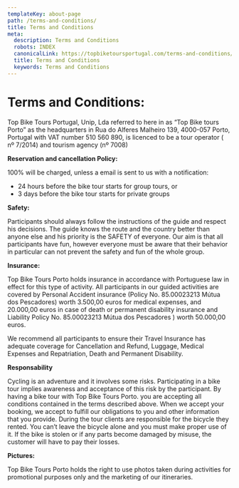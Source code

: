 ```yaml
---
templateKey: about-page
path: /terms-and-conditions/
title: Terms and Conditions
meta:
  description: Terms and Conditions
  robots: INDEX
  canonicalLink: https://topbiketoursportugal.com/terms-and-conditions/
  title: Terms and Conditions
  keywords: Terms and Conditions
---
```

# **Terms and Conditions:**

Top Bike Tours Portugal, Unip, Lda referred to here in as “Top Bike tours Porto” as the headquarters in Rua do Alferes Malheiro 139, 4000-057 Porto, Portugal with VAT number 510 560 890, is licenced to be a tour operator ( nº 7/2014) and tourism agency (nº 7008)

**Reservation and cancellation Policy:**

100% will be charged, unless a email is sent to us with a notification:

* 24 hours before the bike tour starts for group tours, or
* 3 days before the bike tour starts for private groups

**Safety:**

Participants should always follow the instructions of the guide and respect his decisions. The guide knows the route and the country better than anyone else and his priority is the SAFETY of everyone. Our aim is that all participants have fun, however everyone must be aware that their behavior in particular can not prevent the safety and fun of the whole group.

**Insurance:**

Top Bike Tours Porto holds insurance in accordance with Portuguese law in effect for this type of activity. All participants in our guided activities are covered by Personal Accident insurance (Policy No. 85.00023213 Mútua dos Pescadores) worth 3.500,00 euros for medical expenses, and 20.000,00 euros in case of death or permanent disability insurance and Liability Policy No. 85.00023213 Mútua dos Pescadores ) worth 50.000,00 euros.

We recommend all participants to ensure their Travel Insurance has adequate coverage for Cancellation and Refund, Luggage, Medical Expenses and Repatriation, Death and Permanent Disability.

**Responsability**

Cycling is an adventure and it involves some risks. Participating in a bike tour implies awareness and acceptance of this risk by the participant. By having a bike tour with Top Bike Tours Porto. you are accepting all conditions contained in the terms described above. When we accept your booking, we accept to fulfill our obligations to you and other information that you provide. During the tour clients are responsible for the bicycle they rented. You can’t leave the bicycle alone and you must make proper use of it. If the bike is stolen or if any parts become damaged by misuse, the customer will have to pay their losses.

**Pictures:**

Top Bike Tours Porto holds the right to use photos taken during activities for promotional purposes only and the marketing of our itineraries.